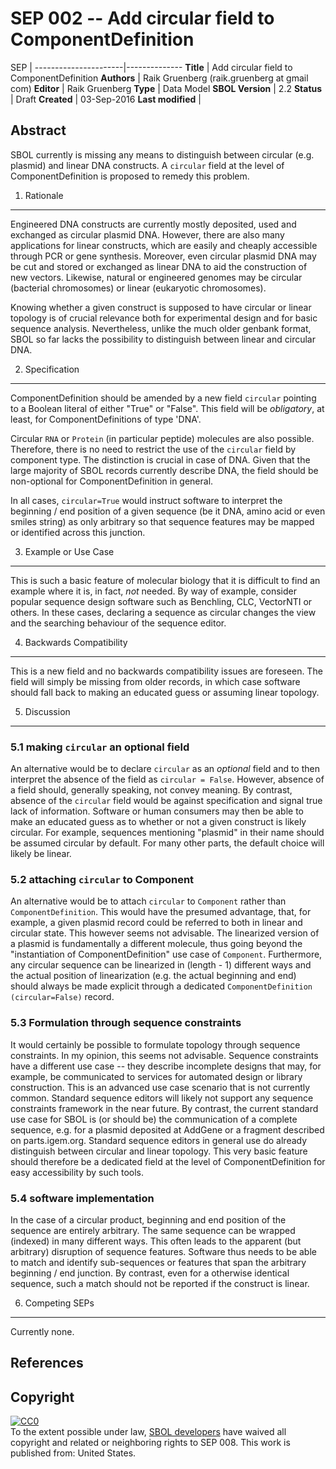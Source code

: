 SEP 002 -- Add circular field to ComponentDefinition
====================================================

SEP                     | 
----------------------|--------------
**Title**                | Add circular field to ComponentDefinition
**Authors**           | Raik Gruenberg (raik.gruenberg at gmail com)
**Editor**            | Raik Gruenberg
**Type**               | Data Model
**SBOL Version** | 2.2
**Status**             | Draft
**Created**          | 03-Sep-2016
**Last modified**  | 

Abstract
-----------

SBOL currently is missing any means to distinguish between circular
(e.g. plasmid) and linear DNA constructs. A `circular` field at the level of
ComponentDefinition is proposed to remedy this problem.


1. Rationale <a name="rationale"></a>
----------------

Engineered DNA constructs are currently mostly deposited, used and exchanged as
circular plasmid DNA. However, there are also many applications for linear
constructs, which are easily and cheaply accessible through PCR or gene
synthesis. Moreover, even circular plasmid DNA may be cut and stored or
exchanged as linear DNA to aid the construction of new vectors. Likewise,
natural or engineered genomes may be circular (bacterial chromosomes) or linear
(eukaryotic chromosomes). 

Knowing whether a given construct is supposed to have circular or linear
topology is of crucial relevance both for experimental design and for basic
sequence analysis. Nevertheless, unlike the much older genbank format, SBOL so
far lacks the possibility to distinguish between linear and circular DNA.


2. Specification <a name="specification"></a>
----------------------------------------------

ComponentDefinition should be amended by a new field `circular` pointing to a
Boolean literal of either "True" or "False". This field will be *obligatory*, at
least, for ComponentDefinitions of type 'DNA'.

Circular `RNA` or `Protein` (in particular peptide) molecules are also
possible. Therefore, there is no need to restrict the use of the `circular`
field by component type. The distinction is crucial in case of
DNA. Given that the large majority of SBOL records currently describe DNA, the
field should be non-optional for ComponentDefinition in general.

In all cases, `circular=True` would instruct software to interpret the beginning
/ end position of a given sequence (be it DNA, amino acid or even smiles string)
as only arbitrary so that sequence features may be mapped or identified across
this junction.


3. Example or Use Case <a name='example'></a>
-------------------------------

This is such a basic feature of molecular biology that it is difficult to find
an example where it is, in fact, *not* needed. By way of example, consider
popular sequence design software such as Benchling, CLC, VectorNTI or others. In
these cases, declaring a sequence as circular changes the view and the searching
behaviour of the sequence editor.


4. Backwards Compatibility <a name='compatibility'></a>
-----------------

This is a new field and no backwards compatibility issues are foreseen. The field
will simply be missing from older records, in which case software should fall
back to making an educated guess or assuming linear topology.


5. Discussion <a name='discussion'></a>
-----------------

### 5.1 making `circular` an optional field

An alternative would be to declare `circular` as an *optional* field and to then
interpret the absence of the field as `circular = False`. However, absence of a
field should, generally speaking, not convey meaning. By contrast, absence of the `circular` field
would be against specification and signal true lack of information. Software or
human consumers may then be able to make an educated guess as to whether or not
a given construct is likely circular. For example, sequences mentioning
"plasmid" in their name should be assumed circular by default. For many other
parts, the default choice will likely be linear.

### 5.2 attaching `circular` to Component

An alternative would be to attach `circular` to `Component` rather than
`ComponentDefinition`. This would have the presumed advantage, that, for
example, a given plasmid record could be referred to both in linear and circular
state. This however seems not advisable. The linearized version of a plasmid is
fundamentally a different molecule, thus going beyond the "instantiation of
ComponentDefinition" use case of `Component`. Furthermore, any circular sequence
can be linearized in (length - 1) different ways and the actual position of
linearization (e.g. the actual beginning and end) should always be made explicit
through a dedicated `ComponentDefinition (circular=False)` record.

### 5.3 Formulation through sequence constraints

It would certainly be possible to formulate topology through sequence
constraints. In my opinion, this seems not advisable. Sequence constraints have
a different use case -- they describe incomplete designs that may, for example,
be communicated to services for automated design or library construction. This
is an advanced use case scenario that is not currently common. Standard sequence
editors will likely not support any sequence constraints framework in
the near future. By contrast, the current standard use case for SBOL is (or
should be) the communication of a complete sequence, e.g. for a plasmid
deposited at AddGene or a fragment described on parts.igem.org. Standard
sequence editors in general use do already distinguish between circular and
linear topology. This very basic feature should therefore be a dedicated field
at the level of ComponentDefinition for easy accessibility by such tools.


### 5.4 software implementation

In the case of a circular product, beginning and end position of the sequence
are entirely arbitrary. The same sequence can be wrapped (indexed) in many
different ways. This often leads to the apparent (but arbitrary) disruption of
sequence features. Software thus needs to be able to match and identify
sub-sequences or features that span the arbitrary beginning / end junction. By
contrast, even for a otherwise identical sequence, such a match should not be
reported if the construct is linear.


6. Competing SEPs <a name='competing_seps'></a>
-----------------

Currently none.


References <a name='references'></a>
----------------

[SBOL]: http://sbolstandard.org
[1]: https://www.python.org/dev/peps/pep-0001


Copyright <a name='copyright'></a>
-------------

<p xmlns:dct="http://purl.org/dc/terms/" xmlns:vcard="http://www.w3.org/2001/vcard-rdf/3.0#">
  <a rel="license"
     href="http://creativecommons.org/publicdomain/zero/1.0/">
    <img src="http://i.creativecommons.org/p/zero/1.0/88x31.png" style="border-style: none;" alt="CC0" />
  </a>
  <br />
  To the extent possible under law,
  <a rel="dct:publisher"
     href="sbolstandard.org">
    <span property="dct:title">SBOL developers</span></a>
  have waived all copyright and related or neighboring rights to
  <span property="dct:title">SEP 008</span>.
This work is published from:
<span property="vcard:Country" datatype="dct:ISO3166"
      content="US" about="sbolstandard.org">
  United States</span>.
</p>

